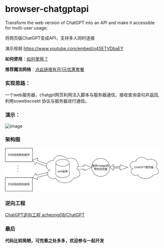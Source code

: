 # browser-chatgptapi

Transform the web version of ChatGPT into an API and make it accessible for multi-user usage;

将网页版ChatGPT变成API，支持多人同时连接

演示视频
https://www.youtube.com/embed/o4SETVDbaEY

**如何使用**：[如何使用？](wiki/如何使用.md)



**推荐魔法网络**：[点此链接有月1元优惠套餐](https://xx025.github.io/773ycd9u.html)


### 实现思路：

一个web服务器，chatgpt网页利用注入脚本与服务器通信，接收查询语句并返回,利用sowebscoekt 协议与服务器进行通信。

### 演示：
![image](https://user-images.githubusercontent.com/71559822/220007238-2b040e5e-1be7-404e-9cc6-3605f862660d.png)



### 架构图
![架构图.png](wiki/架构图.png)


### 逆向工程

 [ChatGPT逆向工程 acheong08/ChatGPT](https://github.com/acheong08/ChatGPT)



### 最后
**代码比较简陋，可完善之处多多，欢迎参与一起开发**
